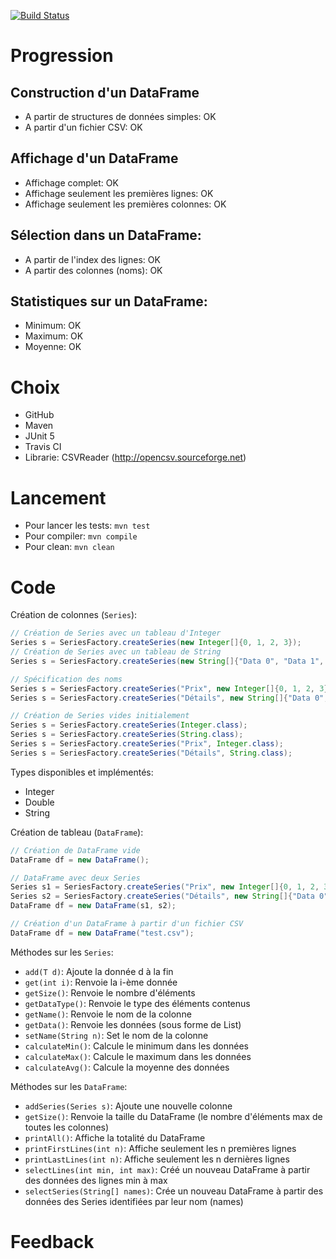 [![Build Status](https://travis-ci.org/Nelgamix/Devops-data-analyse.svg?branch=master)](https://travis-ci.org/Nelgamix/Devops-data-analyse)

# Progression
## Construction d'un DataFrame
* A partir de structures de données simples: OK
* A partir d'un fichier CSV:                 OK

## Affichage d'un DataFrame
* Affichage complet: OK
* Affichage seulement les premières lignes:   OK
* Affichage seulement les premières colonnes: OK

## Sélection dans un DataFrame:
* A partir de l'index des lignes: OK
* A partir des colonnes (noms):   OK

## Statistiques sur un DataFrame:
* Minimum: OK
* Maximum: OK
* Moyenne: OK

# Choix
* GitHub
* Maven
* JUnit 5
* Travis CI
* Librarie: CSVReader (http://opencsv.sourceforge.net)

# Lancement
* Pour lancer les tests: `mvn test`
* Pour compiler: `mvn compile`
* Pour clean: `mvn clean`

# Code
Création de colonnes (`Series`):
```java
// Création de Series avec un tableau d'Integer
Series s = SeriesFactory.createSeries(new Integer[]{0, 1, 2, 3});
// Création de Series avec un tableau de String
Series s = SeriesFactory.createSeries(new String[]{"Data 0", "Data 1", "Data 2", "Data 3"});

// Spécification des noms
Series s = SeriesFactory.createSeries("Prix", new Integer[]{0, 1, 2, 3});
Series s = SeriesFactory.createSeries("Détails", new String[]{"Data 0", "Data 1", "Data 2", "Data 3"});

// Création de Series vides initialement
Series s = SeriesFactory.createSeries(Integer.class);
Series s = SeriesFactory.createSeries(String.class);
Series s = SeriesFactory.createSeries("Prix", Integer.class);
Series s = SeriesFactory.createSeries("Détails", String.class);
```

Types disponibles et implémentés:
* Integer
* Double
* String

Création de tableau (`DataFrame`):
```java
// Création de DataFrame vide
DataFrame df = new DataFrame();

// DataFrame avec deux Series
Series s1 = SeriesFactory.createSeries("Prix", new Integer[]{0, 1, 2, 3});
Series s2 = SeriesFactory.createSeries("Détails", new String[]{"Data 0", "Data 1", "Data 2", "Data 3"});
DataFrame df = new DataFrame(s1, s2);

// Création d'un DataFrame à partir d'un fichier CSV
DataFrame df = new DataFrame("test.csv");
```

Méthodes sur les `Series`:
* `add(T d)`: Ajoute la donnée d à la fin
* `get(int i)`: Renvoie la i-ème donnée
* `getSize()`: Renvoie le nombre d'éléments
* `getDataType()`: Renvoie le type des éléments contenus
* `getName()`: Renvoie le nom de la colonne
* `getData()`: Renvoie les données (sous forme de List<T>)
* `setName(String n)`: Set le nom de la colonne
* `calculateMin()`: Calcule le minimum dans les données
* `calculateMax()`: Calcule le maximum dans les données
* `calculateAvg()`: Calcule la moyenne des données

Méthodes sur les `DataFrame`:
* `addSeries(Series s)`: Ajoute une nouvelle colonne
* `getSize()`: Renvoie la taille du DataFrame (le nombre d'éléments max de toutes les colonnes)
* `printAll()`: Affiche la totalité du DataFrame
* `printFirstLines(int n)`: Affiche seulement les n premières lignes
* `printLastLines(int n)`: Affiche seulement les n dernières lignes
* `selectLines(int min, int max)`: Créé un nouveau DataFrame à partir des données des lignes min à max
* `selectSeries(String[] names)`: Crée un nouveau DataFrame à partir des données des Series identifiées par leur nom (names)

# Feedback
